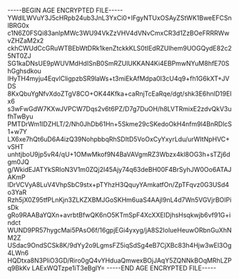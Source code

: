 -----BEGIN AGE ENCRYPTED FILE-----
YWdlLWVuY3J5cHRpb24ub3JnL3YxCi0+IFgyNTUxOSAyZStWK1BweEFCSnlBRG0x
c1N6Z0FSQi83anlpMWc3WU94VkZzVHV4dVNvCmxCR3d1ZzBOeFRRRWwvZHZaM2x2
ckhCWUdCcGRuWTBEbWtDRk1kenZtckkKLS0tIEdRZUlhem9UOGQydE82c25NT0ZJ
SG1kaDNsUE9pWUVMdHdISnB0SmRZUlUKKAN4Ki4EBPmwNYuM8hfE70ShGghsdkou
lHyTH4myju4EqvlCligpzbSR9laWs+t3miEkAfMdpa0I3cU4q9+fh1G6kXT+JVDS
8KxQbuYgNfvXdoZTgV8CO+OK44Kfka+caRnjTcEaRqe/dgt/shk3E6hnlD19EIx6
s3wFwGdW7KXwJVPCW7Dqs2v6t6PZ/D7g7DuOH/h8LVTRmixE2zdvQkV3ufhTwByu
PMTDrWm1lDZHLT/2/Nh0JhDb61Hn+5Skme29cSKedoOkH4nfm9l4BnRDlcS1+w7Y
LX6xe7hQt6uD6A4izQ39NohpbbqRhSDItD5VoOxCyYxyrLdu/urWItNpHVC+vSHT
unhtjboU9jp5vR4/qU+1OMwMkof9N4BaVAVgmRZ3Wbzx4kl8OG3h+sTZj6dgm0JQ
g/WkidEJATYkSRIoN3V1m0ZQj2I45Ajy74q63deBH00F4BrSyhJW0Oo6ATAJAKmP
lDrVCVyA8LuV4VhpSbC9stx+pTYhzH3QquyYAmkatfOn/ZpTFqvz0G3USd4o3YaR
Rzh5jX0Z95tfPLnKjn3ZLKZXBMJGoSKHm6uaS4AAjl9nL4d7Wn5VGVjrBOIPisDk
gRo9RAABaYQXn+avrbtBfwQK6nO5KTmSpF4XcXXEIDjhsHsqkwjb6vf91G+indct
WUND9PR57hygcMai5PAsO6f/16gpjEGi4yxyg/jA8S2IolueHeuwORbnGuXhNM2Z
USdac9OndSCSk8K/9dYy2o9LgmsFZ5iqSdSg4eB7CjXBc83h4Hjw3wEl3Og4LWn6
HQDtxa8N3PliO3GD/Riro0gQ4vYHduaQmwexBOjJAqY5ZQNNkBOqMRhLZPq9BkKv
LAExWQTzpe1iT3eBglY=
-----END AGE ENCRYPTED FILE-----
